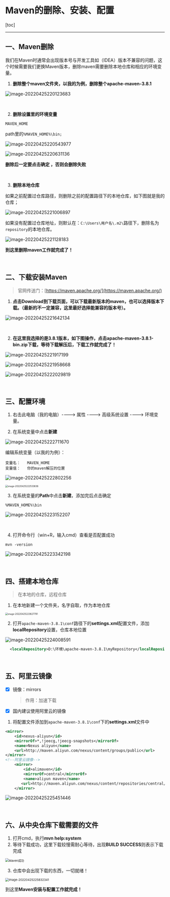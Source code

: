 # Maven的删除、安装、配置

[toc]

---

## 一、Maven删除

我们在Maven时通常会出现版本号与开发工具如（IDEA）版本不兼容的问题，这个时候需要我们更换Maven版本，删除maven需要删除本地仓库和相应的环境变量。

1. **删除整个maven文件夹，以我的为例，删除整个apache-maven-3.8.1**

![image-20220425220123683](https://gitee.com/xleixz/CloudNotes-Images/raw/master/Typora-Images/20220425220125.png)

<br>

2. **删除设置里的环境变量**

`MAVEN_HOME`

path里的`%MAVEN_HOME%\bin;`

![image-20220425220543977](https://gitee.com/xleixz/CloudNotes-Images/raw/master/Typora-Images/20220425220545.png)

![image-20220425220631136](https://gitee.com/xleixz/CloudNotes-Images/raw/master/Typora-Images/20220425220632.png)

**删除后一定要点击确定 ，否则会删除失败**

<br>

3. **删除本地仓库**

如果之前配置过仓库路径，则删除之前的配置路径下的本地仓库，如下图就是我的仓库；

![image-20220425221006897](https://gitee.com/xleixz/CloudNotes-Images/raw/master/Typora-Images/20220425221008.png)

如果没有配置过仓库地址，则默认在：`C:\Users\用户名\.m2\`路径下，删除名为`repository`的本地仓库。

![image-20220425221128183](https://gitee.com/xleixz/CloudNotes-Images/raw/master/Typora-Images/20220425221129.png)

**到这里删除maven工作就完成了！**

<br>

## 二、下载安装Maven

> 官网传送门：[https://maven.apache.org/](https://maven.apache.org/)

1. **点击Download到下载页面，可以下载最新版本的maven，也可以选择版本下载。（最新的不一定兼容，这里最好选择能兼容的版本号）。**

![image-20220425221642134](https://gitee.com/xleixz/CloudNotes-Images/raw/master/Typora-Images/20220425221643.png)

<br>

2. **在这里我选择的是3.8.1版本，如下图操作，点击apache-maven-3.8.1-bin.zip下载，等待下载解压后，下载工作就完成了！**

![image-20220425221917199](https://gitee.com/xleixz/CloudNotes-Images/raw/master/Typora-Images/20220425221918.png)

![image-20220425221958668](https://gitee.com/xleixz/CloudNotes-Images/raw/master/Typora-Images/20220425222000.png)

![image-20220425222029819](https://gitee.com/xleixz/CloudNotes-Images/raw/master/Typora-Images/20220425222031.png)

<br>

## 三、配置环境

1. 右击此电脑（我的电脑）----> 属性 ----> 高级系统设置 ----> 环境变量。

2. 在系统变量中点击**新建**

![image-20220425222711670](https://gitee.com/xleixz/CloudNotes-Images/raw/master/Typora-Images/20220425222837.png)

编辑系统变量（以我的为例）：

```plain
变量名：   MAVEN_HOME
变量值：   你的maven解压的位置
```

![image-20220425222802256](https://gitee.com/xleixz/CloudNotes-Images/raw/master/Typora-Images/20220425222803.png)

<img src="https://gitee.com/xleixz/CloudNotes-Images/raw/master/Typora-Images/20220425222535.png" alt="image-20220425222533636" style="zoom: 50%;" />

<br>

3. 在系统变量的**Path**中点击**新建**，添加完后点击确定

```
%MAVEN_HOME%\bin
```

![image-20220425223152207](https://gitee.com/xleixz/CloudNotes-Images/raw/master/Typora-Images/20220425223153.png)

<br>

4. 打开命令行（win+R，输入cmd）查看是否配置成功

```
mvn -version
```

![image-20220425223342198](https://gitee.com/xleixz/CloudNotes-Images/raw/master/Typora-Images/20220425223343.png)

<br>

## 四、搭建本地仓库

> 在本地的仓库，远程仓库

1. 在本地新建一个文件夹，名字自取，作为本地仓库

<img src="https://gitee.com/xleixz/CloudNotes-Images/raw/master/Typora-Images/20220425223629.png" alt="image-20220425223627791" style="zoom:50%;" />



<br>

2. 打开`apache-maven-3.8.1\conf`路径下的**settings.xml**配置文件，添加**localRepository**设置，仓库本地位置

![image-20220425224008591](https://gitee.com/xleixz/CloudNotes-Images/raw/master/Typora-Images/20220425224010.png)

```xml
  <localRepository>D:\环境\apache-maven-3.8.1\myRepository</localRepository>
```

<br>

## 五、阿里云镜像

- [x] 镜像：mirrors

  > 作用：加速下载

- [x] 国内建议使用阿里云的镜像

1. 将配置文件添加到`apache-maven-3.8.1\conf`下的**settings.xml**文件中

```xml
<mirror>
    <id>nexus-aliyun</id>
    <mirrorOf>*,!jeecg,!jeecg-snapshots</mirrorOf>
    <name>Nexus aliyun</name>
    <url>http://maven.aliyun.com/nexus/content/groups/public</url>
</mirror>
<!--阿里云镜像-->
    <mirror>
	    <id>alimaven</id>
    	<mirrorOf>central</mirrorOf>
    	<name>aliyun maven</name>
	   <url>http://maven.aliyun.com/nexus/content/repositories/central/</url>
    </mirror>
```

![image-20220425225451446](https://gitee.com/xleixz/CloudNotes-Images/raw/master/Typora-Images/20220425225453.png)



<br>

## 六、从中央仓库下载需要的文件

1. 打开cmd，执行**mvn help:system**
2. 等待下载成功，这里下载较慢需耐心等待，出现**BUILD SUCCESS**则表示下载完成

<img src="https://gitee.com/xleixz/CloudNotes-Images/raw/master/Typora-Images/20220425225612.png" alt="Maven成功" style="zoom: 67%;" />

<br>

3. 仓库中会出现下载的东西，一切就绪！

<img src="https://gitee.com/xleixz/CloudNotes-Images/raw/master/Typora-Images/20220425225833.png" alt="image-20220425225832341" style="zoom: 67%;" />

<br>

到这里**Maven安装与配置工作就完成！**
